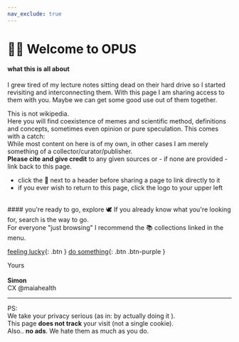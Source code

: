 ```yaml
---
nav_exclude: true
---
```


# 👋🏼 Welcome to OPUS

#### what this is all about
I grew tired of my lecture notes sitting dead on their hard drive so I started revisiting and interconnecting them.
With this page I am sharing access to them with you. Maybe we can get some good use out of them together.

This is not wikipedia. <br>
Here you will find coexistence of memes and scientific method, definitions and concepts, sometimes even opinion or pure speculation. This comes with a catch:<br>
While most content on here is of my own, in other cases I am merely something of a collector/curator/publisher. <br>
**Please cite and give credit** to any given sources or - if none are provided - link back to this page.


- click the 🔗 next to a header before sharing a page to link directly to it
- if you ever wish to return to this page, click the logo to your upper left
<br>
#### you're ready to go, explore 🕊
If you already know what you're looking for, search is the way to go. <br>
For everyone "just browsing" I recommend the 📚 collections linked in the menu.

[feeling lucky](/A){: .btn }
[do something](/B){: .btn .btn-purple }

Yours <br><br>
**Simon** <br>
CX @maiahealth

---
PS: <br>
We take your privacy serious (as in: by actually doing it ). <br>
This page **does not track** your visit (not a single cookie). <br>
Also.. **no ads**. We hate them as much as you do.
